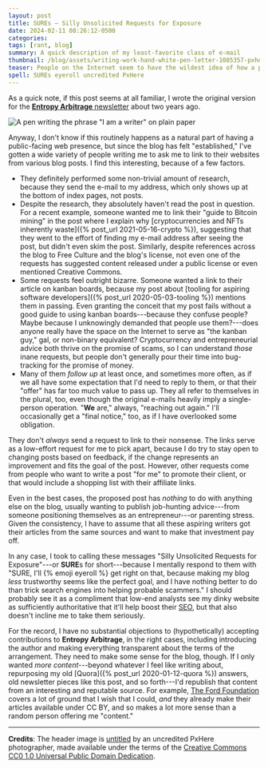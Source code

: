 ```yaml
---
layout: post
title: SUREs — Silly Unsolicited Requests for Exposure
date: 2024-02-11 08:26:12-0500
categories:
tags: [rant, blog]
summary: A quick description of my least-favorite class of e-mail
thumbnail: /blog/assets/writing-work-hand-white-pen-letter-1085357-pxhere.com.png
teaser: People on the Internet seem to have the wildest idea of how a personal blog works, why it might exist, and where my posts come from.
spell: SUREs eyeroll uncredited PxHere
---
```


As a quick note, if this post seems at all familiar, I wrote the original version for the [**Entropy Arbitrage** newsletter](https://buymeacoffee.com/jcolag) about two years ago.

![A pen writing the phrase "I am a writer" on plain paper](/blog/assets/writing-work-hand-white-pen-letter-1085357-pxhere.com.png "I don't even want to get into the probably-written-by-ChatGPT aspect of any of this...")

Anyway, I don't know if this routinely happens as a natural part of having a public-facing web presence, but since the blog has felt "established," I've gotten a wide variety of people writing me to ask me to link to their websites from various blog posts.  I find this interesting, because of a few factors.

 * They definitely performed some non-trivial amount of research, because they send the e-mail to my address, which only shows up at the bottom of index pages, not posts.
 * Despite the research, they absolutely haven't read the post in question.  For a recent example, someone wanted me to link their "guide to Bitcoin mining" in the post where I explain why [cryptocurrencies and NFTs inherently waste]({% post_url 2021-05-16-crypto %}), suggesting that they went to the effort of finding my e-mail address after seeing the post, but didn't even skim the post.  Similarly, despite references across the blog to Free Culture and the blog's license, not even one of the requests has suggested content released under a public license or even mentioned Creative Commons.
 * Some requests feel outright bizarre.  Someone wanted a link to their article on kanban boards, because my post about [tooling for aspiring software developers]({% post_url 2020-05-03-tooling %}) mentions them in passing.  Even granting the conceit that my post fails without a good guide to using kanban boards---because they confuse people?  Maybe because I unknowingly demanded that people use them?---does anyone really have the space on the Internet to serve as "the kanban guy," gal, or non-binary equivalent?  Cryptocurrency and entrepreneurial advice both thrive on the promise of scams, so I can understand *those* inane requests, but people don't generally pour their time into bug-tracking for the promise of money.
 * Many of them *follow up* at least once, and sometimes more often, as if we all have some expectation that I'd need to reply to them, or that their "offer" has far too much value to pass up.  They all refer to themselves in the plural, too, even though the original e-mails heavily imply a single-person operation.  "**We** are," always, "reaching out again."  I'll occasionally get a "final notice," too, as if I have overlooked some obligation.

They don't *always* send a request to link to their nonsense.  The links serve as a low-effort request for me to pick apart, because I do try to stay open to changing posts based on feedback, if the change represents an improvement and fits the goal of the post.  However, other requests come from people who want to write a post "for me" to promote their client, or that would include a shopping list with their affiliate links.

Even in the best cases, the proposed post has *nothing* to do with anything else on the blog, usually wanting to publish job-hunting advice---from someone positioning themselves as an entrepreneur---or parenting stress.  Given the consistency, I have to assume that all these aspiring writers got their articles from the same sources and want to make that investment pay off.

In any case, I took to calling these messages "Silly Unsolicited Requests for Exposure"---or **SURE**s for short---because I mentally respond to them with "SURE, I'll {% emoji eyeroll %} get right on that, because making my blog *less* trustworthy seems like the perfect goal, and I have nothing better to do than trick search engines into helping probable scammers."  I should probably see it as a compliment that low-end analysts see my dinky website as sufficiently authoritative that it'll help boost their [SEO](https://en.wikipedia.org/wiki/Search_engine_optimization), but that also doesn't incline me to take them seriously.

For the record, I have no substantial objections to (hypothetically) accepting contributions to **Entropy Arbitrage**, in the right cases, including introducing the author and making everything transparent about the terms of the arrangement.  They need to make some sense for the blog, though.  If I only wanted *more content*---beyond whatever I feel like writing about, repurposing my old [Quora]({% post_url 2020-01-12-quora %}) answers, old newsletter pieces like this post, and so forth---I'd republish that content from an interesting and reputable source.  For example, [The Ford Foundation](https://www.fordfoundation.org/news-and-stories/) covers a lot of ground that I wish that I could, *and* they already make their articles available under CC BY, and so makes a lot more sense than a random person offering me "content."

* * *

**Credits**:  The header image is [untitled](https://pxhere.com/en/photo/1085357) by an uncredited PxHere photographer, made available under the terms of the [Creative Commons CC0 1.0 Universal Public Domain Dedication](https://creativecommons.org/publicdomain/zero/1.0/).
